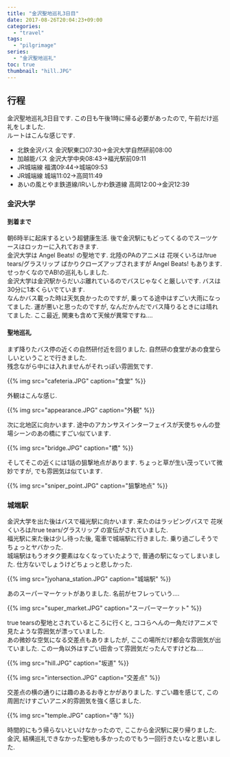 ```yaml
---
title: "金沢聖地巡礼3日目"
date: 2017-08-26T20:04:23+09:00
categories:
  - "travel"
tags:
  - "pilgrimage"
series:
  - "金沢聖地巡礼"
toc: true
thumbnail: "hill.JPG"
---
```


## 行程
金沢聖地巡礼3日目です. この日も午後1時に帰る必要があったので, 午前だけ巡礼をしました.  
ルートはこんな感じです.

* 北鉄金沢バス 金沢駅東口07:30->金沢大学自然研前08:00
* 加越能バス 金沢大学中央08:43->福光駅前09:11
* JR城端線 福満09:44->城端09:53
* JR城端線 城端11:02->高岡11:49
* あいの風とやま鉄道線/IRいしかわ鉄道線 高岡12:00->金沢12:39

### 金沢大学
#### 到着まで
朝6時半に起床するという超健康生活. 後で金沢駅にもどってくるのでスーツケースはロッカーに入れておきます.  
金沢大学は Angel Beats! の聖地です. 北陸のPAのアニメは 花咲くいろは/true tears/グラスリップ ばかりクローズアップされますが Angel Beats! もあります. せっかくなのでAB!の巡礼もしました.  
金沢大学は金沢駅からだいぶ離れているのでバスじゃなくと厳しいです. バスは30分に1本くらいでています.  
なんかバス載った時は天気良かったのですが, 乗ってる途中はすごい大雨になってました. 運が悪いと思ったのですが, なんだかんだでバス降りるときには晴れてました. ここ最近, 関東も含めて天候が異常ですね….  

#### 聖地巡礼
まず降りたバス停の近くの自然研付近を回りました. 自然研の食堂があの食堂らしいということで行きました.  
残念ながら中には入れませんがそれっぽい雰囲気です.

{{% img src="cafeteria.JPG" caption="食堂" %}}

外観はこんな感じ.

{{% img src="appearance.JPG" caption="外観" %}}

次に北地区に向かいます. 途中のアカンサスインターフェイスが天使ちゃんの登場シーンのあの橋にすごい似ています.

{{% img src="bridge.JPG" caption="橋" %}}

そしてそこの近くには1話の狙撃地点があります. ちょっと草が生い茂っていて微妙ですが, でも雰囲気は似ています.

{{% img src="sniper_point.JPG" caption="狙撃地点" %}}

### 城端駅
金沢大学を出た後はバスで福光駅に向かいます. 来たのはラッピングバスで 花咲くいろは/true tears/グラスリップ の宣伝がされていました.  
福光駅に来た後は少し待った後, 電車で城端駅に行きました. 乗り過ごしそうでちょっとヤバかった.  
城端駅はもうオタク要素はなくなっていたようで, 普通の駅になってしまいました. 仕方ないでしょうけどちょっと悲しかった.

{{% img src="jyohana_station.JPG" caption="城端駅" %}}

あのスーパーマーケットがありました. 名前がセフレっていう….

{{% img src="super_market.JPG" caption="スーパーマーケット" %}}

true tearsの聖地とされているところに行くと, ココらへんの一角だけアニメで見たような雰囲気が漂っていました.  
あの微妙な空気になる交差点もありましたが, ここの場所だけ都会な雰囲気が出ていました. この一角以外はすごい田舎って雰囲気だったんですけどね….


{{% img src="hill.JPG" caption="坂道" %}}

{{% img src="intersection.JPG" caption="交差点" %}}

交差点の横の通りには趣のあるお寺とかがありました. すごい趣を感じて, この周囲だけすごいアニメ的雰囲気を強く感じました.

{{% img src="temple.JPG" caption="寺" %}}

時間的にもう帰らないといけなかったので, ここから金沢駅に戻り帰りました.  
金沢, 結構巡礼できなかった聖地も多かったのでもう一回行きたいなと思いました.
